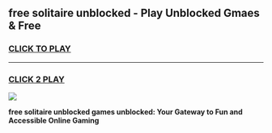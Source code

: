 
## free solitaire unblocked - Play Unblocked Gmaes & Free
<h3>
<a href="https://news.freeplayer.one?title=free_solitaire_unblocked&ref=16F">CLICK TO PLAY</a></h3>
<hr>

<h3>
<a href="https://news.freeplayer.one?title=free_solitaire_unblocked&ref=16F">CLICK 2 PLAY</a>
  
</h3>

<a href="https://news.freeplayer.one?title=free_solitaire_unblocked&ref=16F/"><img src="https://clearcache.store/games.png"></a>


**free solitaire unblocked games unblocked: Your Gateway to Fun and Accessible Online Gaming**
